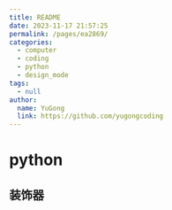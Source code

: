 ```yaml
---
title: README
date: 2023-11-17 21:57:25
permalink: /pages/ea2869/
categories:
  - computer
  - coding
  - python
  - design_mode
tags:
  - null
author:
  name: YuGong
  link: https://github.com/yugongcoding
---
```

# python

## 装饰器

